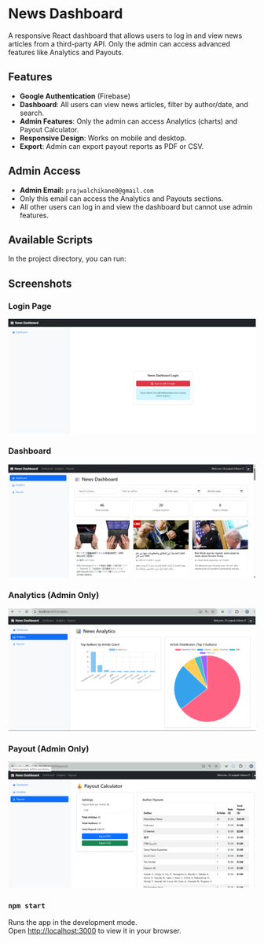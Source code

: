 # News Dashboard

A responsive React dashboard that allows users to log in and view news articles from a third-party API. Only the admin can access advanced features like Analytics and Payouts.

## Features

- **Google Authentication** (Firebase)
- **Dashboard**: All users can view news articles, filter by author/date, and search.
- **Admin Features**: Only the admin can access Analytics (charts) and Payout Calculator.
- **Responsive Design**: Works on mobile and desktop.
- **Export**: Admin can export payout reports as PDF or CSV.

## Admin Access

- **Admin Email:** `prajwalchikane0@gmail.com`
- Only this email can access the Analytics and Payouts sections.
- All other users can log in and view the dashboard but cannot use admin features.


## Available Scripts

In the project directory, you can run:
## Screenshots

### Login Page
![Login Screenshot](login.png)

### Dashboard
![Dashboard Screenshot](dashboard.png)

### Analytics (Admin Only)
![Analytics Screenshot](analytics.png)

### Payout (Admin Only)
![Payout Screenshot](payout.png)

### `npm start`

Runs the app in the development mode.\
Open [http://localhost:3000](http://localhost:3000) to view it in your browser.

